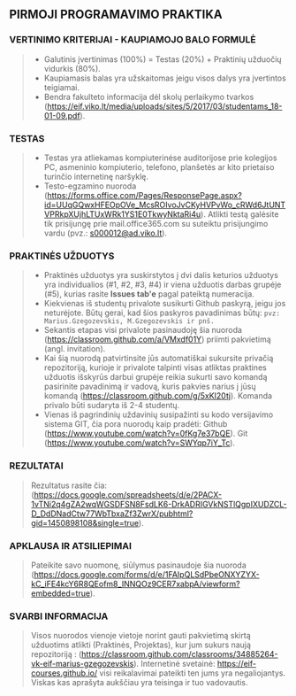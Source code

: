 ## PIRMOJI PROGRAMAVIMO PRAKTIKA
### VERTINIMO KRITERIJAI - KAUPIAMOJO BALO FORMULĖ 
> - Galutinis įvertinimas (100%) = Testas (20%) + Praktinių užduočių vidurkis (80%). 
> - Kaupiamasis balas yra užskaitomas jeigu visos dalys yra įvertintos teigiamai.
> - Bendra fakulteto informacija dėl skolų perlaikymo tvarkos (https://eif.viko.lt/media/uploads/sites/5/2017/03/studentams_18-01-09.pdf).
### TESTAS
> - Testas yra atliekamas kompiuterinėse auditorijose prie kolegijos PC, asmeninio kompiuterio, telefono, planšetės ar kito prietaiso turinčio internetinę naršyklę.
> - Testo-egzamino nuoroda (https://forms.office.com/Pages/ResponsePage.aspx?id=UUqGQwxHFEOpOVe_McsROIvoJvCKyHVPvWo_cRWd6JtUNTVPRkpXUjhLTUxWRk1YS1E0TkwyNktaRi4u). Atlikti testą galėsite tik prisijungę prie mail.office365.com su suteiktu prisijungimo vardu (pvz.: s000012@ad.viko.lt).
### PRAKTINĖS UŽDUOTYS
> - Praktinės užduotys yra suskirstytos į dvi dalis keturios užduotys yra individualios (#1, #2, #3, #4) ir viena užduotis darbas grupėje (#5), kurias rasite **Issues tab'e** pagal pateiktą numeracija.
> - Kiekvienas iš studentų privalote susikurti Github paskyrą, jeigu jos neturėjote. Būtų gerai, kad šios paskyros pavadinimas būtų:
`pvz: Marius.Gzegozevskis, M.Gzegozevskis ir pnš.`
> - Sekantis etapas visi privalote pasinaudoję šia nuoroda (https://classroom.github.com/a/VMxdf01Y) priimti pakvietimą (angl. invitation).
> - Kai šią nuorodą patvirtinsite jūs automatiškai sukursite privačią repozitoriją, kurioje ir privalote talpinti visas atliktas praktines užduotis išskyrūs darbui grupėje reikia sukurti savo komandą pasirinite pavadinimą ir vadovą, kuris pakvies narius į jūsų komandą (https://classroom.github.com/g/5xKI20tj).
> Komanda privalo būti sudaryta iš 2-4 studentų.
> - Vienas iš pagrindinių uždavinių susipažinti su kodo versijavimo sistema GIT, čia pora nuorodų kaip pradėti:
> Github (https://www.youtube.com/watch?v=0fKg7e37bQE).
> Git (https://www.youtube.com/watch?v=SWYqp7iY_Tc).

### REZULTATAI
> Rezultatus rasite čia: (https://docs.google.com/spreadsheets/d/e/2PACX-1vTNi2q4gZA2wqWGSDFSN8FsdLK6-DrkADRIGVkNSTlQgpIXUDZCL-D_DdDNadCtw77WbTbxaZf3ZwrX/pubhtml?gid=1450898108&single=true).
### APKLAUSA IR ATSILIEPIMAI 
> Pateikite savo nuomonę, siūlymus pasinaudoje šia nuoroda (https://docs.google.com/forms/d/e/1FAIpQLSdPbeONXYZYX-kC_iFE4kcY6R8QEofm8_INNQOz9CER7xabpA/viewform?embedded=true).
### SVARBI INFORMACIJA 
> Visos nuorodos vienoje vietoje norint gauti pakvietimą skirtą užduotims atlikti (Praktinės, Projektas), kur jum sukurs naują repozitoriją : (https://classroom.github.com/classrooms/34885264-vk-eif-marius-gzegozevskis).
> Internetinė svetainė: https://eif-courses.github.io/ visi reikalavimai pateikti ten jums yra negaliojantys. Viskas kas aprašyta aukščiau yra teisinga ir tuo vadovautis.
